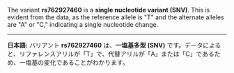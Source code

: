 The variant **rs762927460** is a **single nucleotide variant (SNV)**. This is evident from the data, as the reference allele is "T" and the alternate alleles are "A" or "C," indicating a single nucleotide change.

---

**日本語:**
バリアント **rs762927460** は、**一塩基多型 (SNV)** です。データによると、リファレンスアリルが「T」で、代替アリルが「A」または「C」であるため、一塩基の変化であることがわかります。